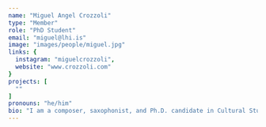 ```yaml
---
name: "Miguel Angel Crozzoli"
type: "Member"
role: "PhD Student"
email: "miguel@lhi.is"
image: "images/people/miguel.jpg"
links: {
  instagram: "miguelcrozzoli",
  website: "www.crozzoli.com"
}
projects: [
  ""
]
pronouns: "he/him"
bio: "I am a composer, saxophonist, and Ph.D. candidate in Cultural Studies, currently conducting my research project at the Intelligent Instruments Lab in Reykjavik. I have studied European composition, jazz studies, and cultural management in Argentina, and I hold an Advanced Postgraduate Diploma and a master's degree from the Rhythmic Music Conservatory in Copenhagen, where I conducted practice-based research on the aesthetic potential of sonifications. I believe in the power of sound as a transformative experience for societies, and I am particularly interested in data democratization and knowledge dissemination. Through my research interest in music, new technologies, data, and AI, I explore the questions about the role of the arts in critical thinking and perception."
---
```


